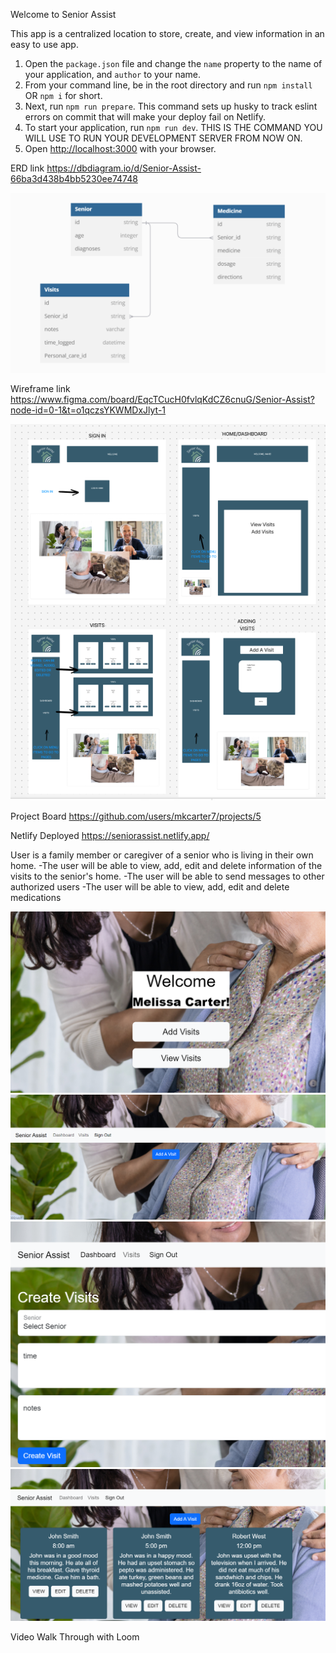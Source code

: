 Welcome to Senior Assist

This app is a centralized location to store, create, and view information in an easy to use app.

1. Open the `package.json` file and change the `name` property to the name of your application, and `author` to  your name.
1. From your command line, be in the root directory and run `npm install` OR `npm i` for short.
1. Next, run `npm run prepare`. This command sets up husky to track eslint errors on commit that will make your deploy fail on Netlify.
1. To start your application, run `npm run dev`. THIS IS THE COMMAND YOU WILL USE TO RUN YOUR DEVELOPMENT SERVER FROM NOW ON.
1. Open [http://localhost:3000](http://localhost:3000) with your browser.

ERD link
https://dbdiagram.io/d/Senior-Assist-66ba3d438b4bb5230ee74748

![alt text](image.png)

Wireframe link
https://www.figma.com/board/EqcTCucH0fvlqKdCZ6cnuG/Senior-Assist?node-id=0-1&t=o1qczsYKWMDxJlyt-1

![alt text](image-1.png)

Project Board
https://github.com/users/mkcarter7/projects/5

Netlify Deployed
https://seniorassist.netlify.app/

User is a family member or caregiver of a senior who is living in their own home.
-The user will be able to view, add, edit and delete information of the visits to the senior's home.
-The user will be able to send messages to other authorized users
-The user will be able to view, add, edit and delete medications

![alt text](<Screenshot 2024-09-21 100955.png>)
![alt text](<Screenshot 2024-09-21 100926.png>)
![alt text](<Screenshot 2024-09-21 101009.png>)
![alt text](<Screenshot 2024-09-21 100940.png>)

Video Walk Through with Loom
